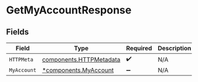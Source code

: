 # GetMyAccountResponse


## Fields

| Field                                                              | Type                                                               | Required                                                           | Description                                                        |
| ------------------------------------------------------------------ | ------------------------------------------------------------------ | ------------------------------------------------------------------ | ------------------------------------------------------------------ |
| `HTTPMeta`                                                         | [components.HTTPMetadata](../../models/components/httpmetadata.md) | :heavy_check_mark:                                                 | N/A                                                                |
| `MyAccount`                                                        | [*components.MyAccount](../../models/components/myaccount.md)      | :heavy_minus_sign:                                                 | N/A                                                                |
